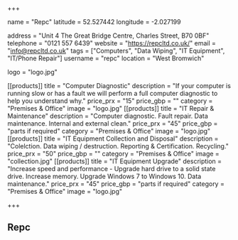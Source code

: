 +++

name = "Repc"
latitude = 52.527442
longitude =  -2.027199

address = "Unit 4 The Great Bridge Centre, Charles Street, B70 0BF"
telephone = "0121 557 6439"
website = "https://repcltd.co.uk/"
email = "info@repcltd.co.uk"
tags = ["Computers", "Data Wiping", "IT Equipment", "IT/Phone Repair"]
username = "repc"
location = "West Bromwich"

logo = "logo.jpg"

[[products]]
  title = "Computer Diagnostic"
  description = "If your computer is running slow or has a fault we will perform a full computer diagnostic to help you understand why."
  price_prx = "15"
  price_gbp = ""
  category = "Premises & Office"
  image = "logo.jpg"
[[products]]
  title = "IT Repair & Maintenance"
  description = "Computer diagnostic. Fault repair. Data maintenance. Internal and external clean."
  price_prx = "45"
  price_gbp = "parts if required"
  category = "Premises & Office"
  image = "logo.jpg"
[[products]]
  title = "IT Equipment Collection and Disposal"
  description = "Colelction. Data wiping / destruction. Reporting & Certification. Recycling."
  price_prx = "50"
  price_gbp = ""
  category = "Premises & Office"
  image = "collection.jpg"
[[products]]
  title = "IT Equipment Upgrade"
  description = "Increase speed and performance - Upgrade hard drive to a solid state drive. Increase memory. Upgrade Windows 7 to Windows 10. Data maintenance."
  price_prx = "45"
  price_gbp = "parts if required"
  category = "Premises & Office"
  image = "logo.jpg"

  
+++

## Repc
